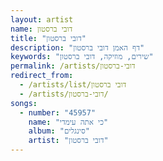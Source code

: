 ```yaml
---
layout: artist
name: דובי ברסטון
title: "דובי ברסטון"
description: "דף האמן דובי ברסטון"
keywords: "שירים, מוזיקה, דובי ברסטון"
permalink: /artists/דובי-ברסטון
redirect_from:
  - /artists/list/דובי ברסטון
  - /artists/דובי-ברסטון/
songs:
  - number: "45957"
    name: "כי אתה עימדי"
    album: "סינגלים"
    artist: "דובי ברסטון"
---
```

